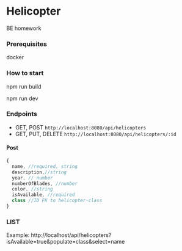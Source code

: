# Helicopter
BE homework
### Prerequisites
docker
### How to start
npm run build

npm run dev


### Endpoints

- GET, POST `http://localhost:8080/api/helicopters`
- GET, PUT, DELETE `http://localhost:8080/api/helicopters/:id`

#### Post

```javascript
{
  name, //required, string
  description,//string
  year, // number
  numberOfBlades, //number
  color, //string
  isAvailable, //required
  class //ID FK to helicopter-class
}
```
### LIST

Example: http://localhost/api/helicopters?isAvailable=true&populate=class&select=name
